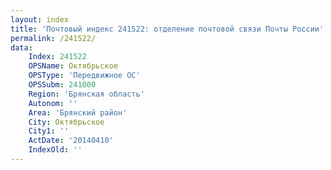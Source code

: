 ```yaml
---
layout: index
title: 'Почтовый индекс 241522: отделение почтовой связи Почты России'
permalink: /241522/
data:
    Index: 241522
    OPSName: Октябрьское
    OPSType: 'Передвижное ОС'
    OPSSubm: 241000
    Region: 'Брянская область'
    Autonom: ''
    Area: 'Брянский район'
    City: Октябрьское
    City1: ''
    ActDate: '20140410'
    IndexOld: ''
---
```


